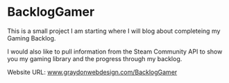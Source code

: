 BacklogGamer
============

This is a small project I am starting where I will blog about completeing my Gaming Backlog.

I would also like to pull information from the Steam Community API to show you my gaming 
library and the progress through my backlog.

Website URL: www.graydonwebdesign.com/BacklogGamer
